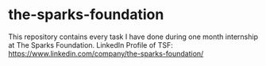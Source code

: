 # the-sparks-foundation
This repository contains every task I have done during one month internship at The Sparks Foundation.
LinkedIn Profile of TSF: https://www.linkedin.com/company/the-sparks-foundation/
